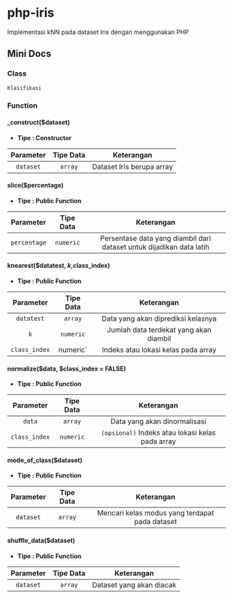 # php-iris
Implementasi kNN pada dataset Iris dengan menggunakan PHP

Mini Docs
---
### Class
```php
Klasifikasi
```
### Function

#### _construct($dataset)

- **Tipe : Constructor**

| Parameter   | Tipe Data  | Keterangan |
| :-------------: |:-------------:| :-------------:|
| `dataset` | `array`| Dataset Iris berupa array |

#### slice($percentage)

- **Tipe : Public Function**

| Parameter   | Tipe Data  | Keterangan |
| :-------------: |:-------------:| :-------------:|
| `percentage` | `numeric`| Persentase data yang diambil dari dataset untuk dijadikan data latih |


#### knearest($datatest, $k ,$class_index)

- **Tipe : Public Function**

| Parameter   | Tipe Data  | Keterangan |
| :-------------: |:-------------:| :-------------:|
| `datatest` | `array` | Data yang akan diprediksi kelasnya |
| `k` | `numeric`| Jumlah data terdekat yang akan diambil |
| `class_index` | numeric`| Indeks atau lokasi kelas pada array |


#### normalize($data, $class_index = FALSE)

- **Tipe : Public Function**

| Parameter   | Tipe Data  | Keterangan |
| :-------------: |:-------------:| :-------------:|
| `data` | `array` | Data yang akan dinormalisasi |
| `class_index` | `numeric`| `(opsional)` Indeks atau lokasi kelas pada array |


#### mode_of_class($dataset)


- **Tipe : Public Function**

| Parameter   | Tipe Data  | Keterangan |
| :-------------: |:-------------:| :-------------:|
| `dataset` | `array` | Mencari kelas modus yang terdapat pada dataset |


#### shuffle_data($dataset)


- **Tipe : Public Function**

| Parameter   | Tipe Data  | Keterangan |
| :-------------: |:-------------:| :-------------:|
| `dataset` | `array` | Dataset yang akan diacak |
